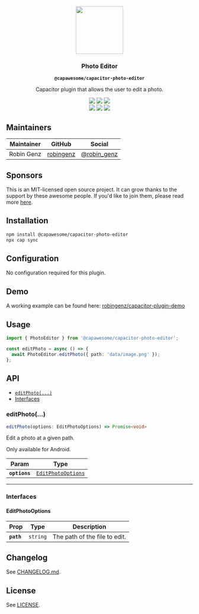 <p align="center"><br><img src="https://user-images.githubusercontent.com/236501/85893648-1c92e880-b7a8-11ea-926d-95355b8175c7.png" width="128" height="128" /></p>
<h3 align="center">Photo Editor</h3>
<p align="center"><strong><code>@capawesome/capacitor-photo-editor</code></strong></p>
<p align="center">
  Capacitor plugin that allows the user to edit a photo. 
</p>

<p align="center">
  <img src="https://img.shields.io/maintenance/yes/2022?style=flat-square" />
  <a href="https://github.com/capawesome-team/capacitor-photo-editor/actions?query=workflow%3A%22CI%22"><img src="https://img.shields.io/github/workflow/status/capawesome-team/capacitor-photo-editor/CI/main?style=flat-square" /></a>
  <a href="https://www.npmjs.com/package/@capawesome/capacitor-photo-editor"><img src="https://img.shields.io/npm/l/@capawesome/capacitor-photo-editor?style=flat-square" /></a>
<br>
  <a href="https://www.npmjs.com/package/@capawesome/capacitor-photo-editor"><img src="https://img.shields.io/npm/dw/@capawesome/capacitor-photo-editor?style=flat-square" /></a>
  <a href="https://www.npmjs.com/package/@capawesome/capacitor-photo-editor"><img src="https://img.shields.io/npm/v/@capawesome/capacitor-photo-editor?style=flat-square" /></a>
  <a href="https://github.com/capawesome-team"><img src="https://img.shields.io/badge/part%20of-capawesome-%234f46e5?style=flat-square" /></a>
</p>

## Maintainers

| Maintainer | GitHub                                    | Social                                        |
| ---------- | ----------------------------------------- | --------------------------------------------- |
| Robin Genz | [robingenz](https://github.com/robingenz) | [@robin_genz](https://twitter.com/robin_genz) |

## Sponsors

This is an MIT-licensed open source project. 
It can grow thanks to the support by these awesome people. 
If you'd like to join them, please read more [here](https://github.com/sponsors/capawesome-team).  

<!-- sponsors --><!-- sponsors -->

## Installation

```bash
npm install @capawesome/capacitor-photo-editor
npx cap sync
```

## Configuration

No configuration required for this plugin.

## Demo

A working example can be found here: [robingenz/capacitor-plugin-demo](https://github.com/robingenz/capacitor-plugin-demo)

## Usage

```typescript
import { PhotoEditor } from '@capawesome/capacitor-photo-editor';

const editPhoto = async () => {
  await PhotoEditor.editPhoto({ path: 'data/image.png' });
};
```

## API

<docgen-index>

* [`editPhoto(...)`](#editphoto)
* [Interfaces](#interfaces)

</docgen-index>

<docgen-api>
<!--Update the source file JSDoc comments and rerun docgen to update the docs below-->

### editPhoto(...)

```typescript
editPhoto(options: EditPhotoOptions) => Promise<void>
```

Edit a photo at a given path.

Only available for Android.

| Param         | Type                                                          |
| ------------- | ------------------------------------------------------------- |
| **`options`** | <code><a href="#editphotooptions">EditPhotoOptions</a></code> |

--------------------


### Interfaces


#### EditPhotoOptions

| Prop       | Type                | Description                   |
| ---------- | ------------------- | ----------------------------- |
| **`path`** | <code>string</code> | The path of the file to edit. |

</docgen-api>

## Changelog

See [CHANGELOG.md](https://github.com/capawesome-team/capacitor-photo-editor/blob/main/CHANGELOG.md).

## License

See [LICENSE](https://github.com/capawesome-team/capacitor-photo-editor/blob/main/LICENSE).
